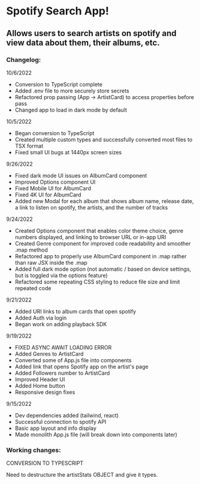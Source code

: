 # Spotify Search App!

## Allows users to search artists on spotify and view data about them, their albums, etc.

### Changelog:

10/6/2022

- Conversion to TypeScript complete
- Added .env file to more securely store secrets
- Refactored prop passing (App -> ArtistCard) to access properties before pass
- Changed app to load in dark mode by default

10/5/2022

- Began conversion to TypeScript
- Created multiple custom types and successfully converted most files to TSX format
- Fixed small UI bugs at 1440px screen sizes

9/26/2022

- Fixed dark mode UI issues on AlbumCard component
- Improved Options component UI
- Fixed Mobile UI for AlbumCard
- Fixed 4K UI for AlbumCard
- Added new Modal for each album that shows album name, release date, a link to listen on spotify, the artists, and the number of tracks

9/24/2022

- Created Options component that enables color theme choice, genre numbers displayed, and linking to browser URL or in-app URI
- Created Genre component for improved code readability and smoother .map method
- Refactored app to properly use AlbumCard component in .map rather than raw JSX inside the .map
- Added full dark mode option (not automatic / based on device settings, but is toggled via the options feature)
- Refactored some repeating CSS styling to reduce file size and limit repeated code

9/21/2022

- Added URI links to album cards that open spotify
- Added Auth via login
- Began work on adding playback SDK

9/19/2022

- FIXED ASYNC AWAIT LOADING ERROR
- Added Genres to ArtistCard
- Converted some of App.js file into components
- Added link that opens Spotify app on the artist's page
- Added Followers number to ArtistCard
- Improved Header UI
- Added Home button
- Responsive design fixes

9/15/2022

- Dev dependencies added (tailwind, react)
- Successful connection to spotify API
- Basic app layout and info display
- Made monolith App.js file (will break down into components later)

### Working changes:

CONVERSION TO TYPESCRIPT

Need to destructure the artistStats OBJECT and give it types.
